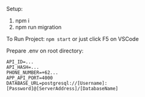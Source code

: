 Setup:
1. npm i
2. npm run migration

To Run Project:
`npm start` or just click F5 on VSCode


Prepare .env on root directory:
```
API_ID=...
API_HASH=...
PHONE_NUMBER=+62...
APP_API_PORT=4000
DATABASE_URL=postgresql://[Username]:[Password]@[ServerAddress]/[DatabaseName]
```